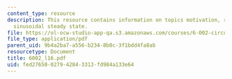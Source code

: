 ```yaml
---
content_type: resource
description: This resource contains information on topics motivation, rc network and
  sinusoidal steady state.
file: https://ol-ocw-studio-app-qa.s3.amazonaws.com/courses/6-002-circuits-and-electronics-spring-2007/fed27650027942843313fd984a133e64_6002_l16.pdf
file_type: application/pdf
parent_uid: 9b4a2ba7-a556-b234-8b0c-3f1bdd4fa8ab
resourcetype: Document
title: 6002_l16.pdf
uid: fed27650-0279-4284-3313-fd984a133e64
---
```

